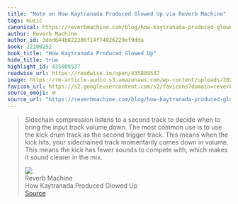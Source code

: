 ```yaml
---
title: "Note on How Kaytranada Produced Glowed Up via Reverb Machine"
tags: music
canonical: https://reverbmachine.com/blog/how-kaytranada-produced-glowed-up/
author: Reverb Machine
author_id: 3ded644b822306f14f74026229ef9dda
book: 22100252
book_title: "How Kaytranada Produced Glowed Up"
hide_title: true
highlight_id: 435809537
readwise_url: https://readwise.io/open/435809537
image: https://rm-article-audio.s3.amazonaws.com/wp-content/uploads/2022/08/18124203/kaytranada-synth-sounds-1024x341.jpg
favicon_url: https://s2.googleusercontent.com/s2/favicons?domain=reverbmachine.com
source_emoji: 🌐
source_url: "https://reverbmachine.com/blog/how-kaytranada-produced-glowed-up/#:~:text=Sidechain%20compression%20listens,in%20the%20mix."
---
```


> Sidechain compression listens to a second track to decide when to bring the input track volume down. The most common use is to use the kick drum track as the second trigger track. This means when the kick hits, your sidechained track momentarily comes down in volume. This means the kick has fewer sounds to compete with, which makes it sound clearer in the mix.
> <div class="quoteback-footer"><div class="quoteback-avatar"><img class="mini-favicon" src="https://s2.googleusercontent.com/s2/favicons?domain=reverbmachine.com"></div><div class="quoteback-metadata"><div class="metadata-inner"><span style="display:none">FROM:</span><div aria-label="Reverb Machine" class="quoteback-author"> Reverb Machine</div><div aria-label="How Kaytranada Produced Glowed Up" class="quoteback-title"> How Kaytranada Produced Glowed Up</div></div></div><div class="quoteback-backlink"><a target="_blank" aria-label="go to the full text of this quotation" rel="noopener" href="https://reverbmachine.com/blog/how-kaytranada-produced-glowed-up/#:~:text=Sidechain%20compression%20listens,in%20the%20mix." class="quoteback-arrow"> Source</a></div></div>